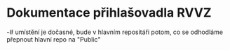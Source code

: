 # Dokumentace přihlašovadla RVVZ
-# umístění je dočasné, bude v hlavním repositáři potom, co se odhodláme přepnout hlavní repo na "Public"